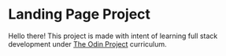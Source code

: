 # Landing Page Project
Hello there!
This project is made with intent of learning full stack development under [The Odin Project](https://www.theodinproject.com/) curriculum. 
